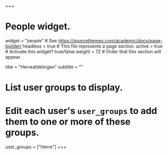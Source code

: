 +++
# People widget.
widget = "people"  # See https://sourcethemes.com/academic/docs/page-builder/
headless = true  # This file represents a page section.
active = true  # Activate this widget? true/false
weight = 72  # Order that this section will appear.

title = "Herreafdelingen"
subtitle = ""

# List user groups to display.
#   Edit each user's `user_groups` to add them to one or more of these groups.
user_groups = ["Herre"]
+++

